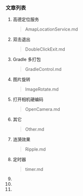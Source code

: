 
### 文章列表

1. 高德定位服务
    > AmapLocationService.md

1. 双击退出
    > DoubleClickExit.md

1. Gradle 多打包
    > GradleControl.md

1. 图片旋转
    > ImageRotate.md

1. 打开相机硬编码
    > OpenCamera.md

1. 其它
    > Other.md

1. 涟漪效果
    > Ripple.md

1. 定时器
    > timer.md

1.


1.


1.



